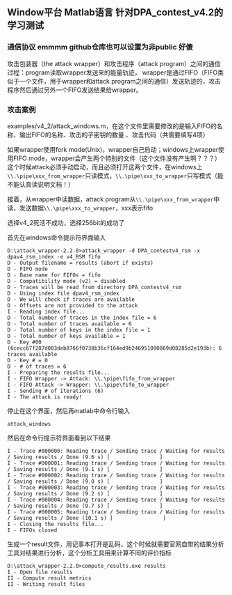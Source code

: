 ## Window平台 Matlab语言 针对DPA_contest_v4.2的学习测试
### 通信协议  emmmm github仓库也可以设置为非public 好傻
攻击包装器（the attack wrapper）和攻击程序（attack program）之间的通信过程：program读取wrapper发送来的能量轨迹，
wrapper是通过FIFO（FIFO类似于一个文件，用于wrapper和attack program之间的通信）发送轨迹的，攻击程序然后通过另外一个FIFO发送结果给wrapper。

### 攻击案例
examples/v4_2/attack_windows.m，在这个文件里需要修改的是输入FIFO的名称、输出FIFO的名称、攻击的子密钥的数量
、攻击代码（共需要填写4项）

如果wrapper使用fork mode(Unix)，wrapper自己启动；windows上wrapper使用FIFO mode，wrapper会产生两个特别的文件（这个文件没有产生啊？？？）这个时候attack必须手动启动，而且必须打开这两个文件，在windows上`\\.\pipe\xxx_from_wrapper`只读模式，`\\.\pipe\xxx_to_wrapper`只写模式（能不能认真读说明文档！）

接着，从wrapper中读数据，attack program从`\\.\pipe\xxx_from_wrapper`中读，发送数据`\\.\pipe\xxx_to_wrapper`，xxx表示fifo


选择v4_2死活不成功，选择256bit的成功了

首先在windows命令提示符界面输入
```
D:\attack_wrapper-2.2.0>attack_wrapper -d DPA_contestv4_rsm -x dpav4_rsm_index -e v4_RSM fifo
D - Output filename = results (abort if exists)
D - FIFO mode
D - Base name for FIFOs = fifo
D - Compatibility mode (v2) = disabled
D - Traces will be read from directory DPA_contestv4_rsm
D - Using index file dpav4_rsm_index
D - We will check if traces are available
D - Offsets are not provided to the attack
I - Reading index file...
D - Total number of traces in the index file = 6
D - Total number of traces available = 6
D - Total number of keys in the index file = 1
D - Total number of keys available = 1
D - Key #00 (6cecc67f287d083deb8766f0738b36cf164ed9b246951090869d08285d2e193b): 6 traces available
D - Key # = 0
D - # of traces = 6
I - Preparing the results file...
I - FIFO Wrapper -> Attack: \\.\pipe\fifo_from_wrapper
I - FIFO Attack -> Wrapper: \\.\pipe\fifo_to_wrapper
I - Sending # of iterations (6)
I - The attack is ready!
```
停止在这个界面，然后再matlab中命令行输入
```
attack_windows
```
然后在命令行提示符界面看到以下结果
```
I - Trace #000000: Reading trace / Sending trace / Waiting for results / Saving results / Done (9.6 s) [                ]
I - Trace #000001: Reading trace / Sending trace / Waiting for results / Saving results / Done (9.1 s) [                ]
I - Trace #000002: Reading trace / Sending trace / Waiting for results / Saving results / Done (9.0 s) [                ]
I - Trace #000003: Reading trace / Sending trace / Waiting for results / Saving results / Done (9.2 s) [                ]
I - Trace #000004: Reading trace / Sending trace / Waiting for results / Saving results / Done (9.7 s) [                ]
I - Trace #000005: Reading trace / Sending trace / Waiting for results / Saving results / Done (10.1 s) [                ]
I - Closing the results file...
I - FIFOs closed
```
生成一个result文件，用记事本打开是乱码，这个时候就需要官网自带的结果分析工具对结果进行分析，这个分析工具用来计算不同的评价指标
```
D:\attack_wrapper-2.2.0>compute_results.exe results
I - Open file results
II - Compute result metrics
II - Writing result files
```
